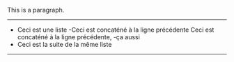 This is a        paragraph.

---

- Ceci est une liste
  -Ceci est concaténé à     la ligne précédente
Ceci est concaténé à la ligne précédente,
  -ça aussi
- Ceci est la suite de la même liste

---
